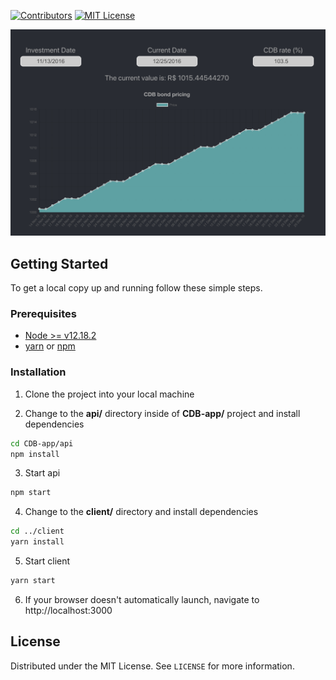 [![Contributors][contributors-shield]][contributors-url]
[![MIT License][license-shield]][license-url]

![alt text](./demo.png)

## Getting Started

To get a local copy up and running follow these simple steps.

### Prerequisites

- [Node >= v12.18.2](https://nodejs.org/en/)
- [yarn](https://yarnpkg.com/) or [npm](https://www.npmjs.com/)

### Installation

1. Clone the project into your local machine

2. Change to the **api/** directory inside of **CDB-app/** project and install dependencies

```sh
cd CDB-app/api
npm install
```

3. Start api

```sh
npm start
```

4. Change to the **client/** directory and install dependencies

```sh
cd ../client
yarn install
```

5. Start client

```sh
yarn start
```

6. If your browser doesn't automatically launch, navigate to http://localhost:3000

## License

Distributed under the MIT License. See `LICENSE` for more information.

<!-- MARKDOWN LINKS & IMAGES -->
<!-- https://www.markdownguide.org/basic-syntax/#reference-style-links -->

[contributors-shield]: https://img.shields.io/badge/contributors-1-brightgreen
[contributors-url]: https://github.com/lorenzocesconetto/CDB-app/graphs/contributors
[license-url]: ./LICENSE
[license-shield]: https://img.shields.io/github/license/lorenzocesconetto/CDB-app

<!-- [license-shield]: https://img.shields.io/github/license/Codenation-React/grupo-3 -->
